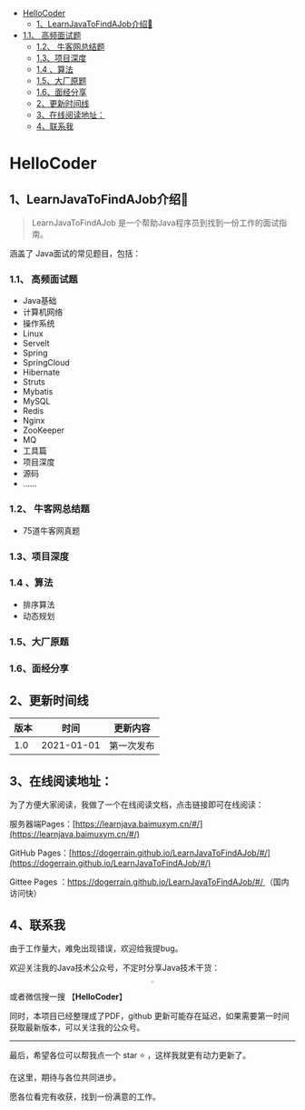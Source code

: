 


* [HelloCoder](#hellocoder)
  * [1、LearnJavaToFindAJob介绍💐](#1learnjavatofindajob介绍)
* [1\.1、 高频面试题](#11-高频面试题)
    * [1\.2、 牛客网总结题](#12-牛客网总结题)
    * [1\.3、项目深度](#13项目深度)
    * [1\.4 、算法](#14-算法)
    * [1\.5、大厂原题](#15大厂原题)
    * [1\.6、面经分享](#16面经分享)
  * [2、更新时间线](#2更新时间线)
  * [3、在线阅读地址：](#3在线阅读地址)
  * [4、联系我](#4联系我)

# HelloCoder

## 1、LearnJavaToFindAJob介绍💐

> LearnJavaToFindAJob 是一个帮助Java程序员到找到一份工作的面试指南。

涵盖了 Java面试的常见题目，包括：

### 1.1、 高频面试题

- Java基础
- 计算机网络
- 操作系统
- Linux
- Servelt
- Spring
- SpringCloud
- Hibernate
- Struts
- Mybatis
- MySQL
- Redis
- Nginx
- ZooKeeper
- MQ
- 工具篇
- 项目深度
- 源码
- ......

### 1.2、 牛客网总结题

- 75道牛客网真题

### 1.3、项目深度

### 1.4 、算法

- 排序算法
- 动态规划

### 1.5、大厂原题



### 1.6、面经分享





## 2、更新时间线

| 版本 | 时间       | 更新内容   |
| ---- | ---------- | ---------- |
| 1.0  | 2021-01-01 | 第一次发布 |



## 3、在线阅读地址：

为了方便大家阅读，我做了一个在线阅读文档，点击链接即可在线阅读：

 

服务器端Pages：[https://learnjava.baimuxym.cn/#/](https://learnjava.baimuxym.cn/#/)

GitHub Pages：[https://dogerrain.github.io/LearnJavaToFindAJob/#/](https://dogerrain.github.io/LearnJavaToFindAJob/#/)

Gittee Pages ：[https://dogerrain.github.io/LearnJavaToFindAJob/#/ ](https://dogerrain.github.io/LearnJavaToFindAJob/#/ )（国内访问快）

 

## 4、联系我

由于工作量大，难免出现错误，欢迎给我提bug。

欢迎关注我的Java技术公众号，不定时分享Java技术干货：

<div align="center"> <img src="https://blog-1253198264.cos.ap-guangzhou.myqcloud.com/%E5%85%AC%E4%BC%97%E5%8F%B7HelloCoder.png"  style="zoom:20%;"> </div>

 


或者微信搜一搜 【**HelloCoder**】

同时，本项目已经整理成了PDF，github 更新可能存在延迟，如果需要第一时间获取最新版本，可以关注我的公众号。



---

最后，希望各位可以帮我点一个 star :star: ，这样我就更有动力更新了。 

在这里，期待与各位共同进步。

愿各位看完有收获，找到一份满意的工作。

